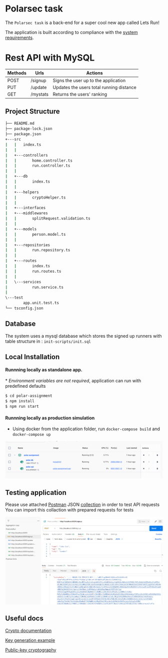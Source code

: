 # Polarsec task
The ``` Polarsec task ``` is a back-end for a super cool new app called Lets Run! 

The application is built according to compliance with the [system requirements](https://gitlab.com/polarsec/task).

# Rest API with MySQL 

| Methods	| Urls	          | Actions
| --------- | ----------------| ----------------------------------------- |
| POST      | /signup         | Signs the user up to the application
| PUT       | /update         | Updates the users total running distance
| GET       | /mystats        | Returns the users' ranking


## Project Structure
```bash
├── README.md
├── package-lock.json
├── package.json
+---src
|   |   index.ts
|   |
|   +---controllers
|   |       home.controller.ts
|   |       run.controller.ts
|   |
|   +---db
|   |       index.ts
|   |
|   +---helpers
|   |       cryptoHelper.ts
|   |
|   +---interfaces
|   +---middlewares
|   |       splitRequest.validation.ts
|   |
|   +---models
|   |       person.model.ts
|   |
|   +---repositories
|   |       run.repository.ts
|   |
|   +---routes
|   |       index.ts
|   |       run.routes.ts
|   |
|   \---services
|           run.service.ts
|
\---test
        app.unit.test.ts
└── tsconfig.json
```

## Database
The system uses a mysql database which stores the signed up runners with table structure in : ```init-scripts/init.sql```

## Local Installation
#### Runnning locally as standalone app. 

\* *Environment variables are not required*, application can run with predefined defaults
```sh
$ cd polar-assignment
$ npm install
$ npm run start
```

 #### Runnning locally as production simulation 

- Using docker from the application folder, run ```docker-compose build``` and ```docker-compose up```

![Docker snapshot](image.png)


## Testing application 

Please use attached [Postman](https://www.getpostman.com/) JSON [collection](./test/PolarLetsRun.postman_collection.json) in order to test API requests
You can import this collaction with prepared requests for tests

![Postman tests](postman.png)

## Useful docs
[Crypto documentation](https://nodejs.org/api/crypto.html)

[Key generation example](https://nkhilv.medium.com/generating-a-private-rsa-key-for-tests-node-js-c3fc23b3ef1c)

[Public-key cryptography](https://en.wikipedia.org/wiki/Public-key_cryptography)


